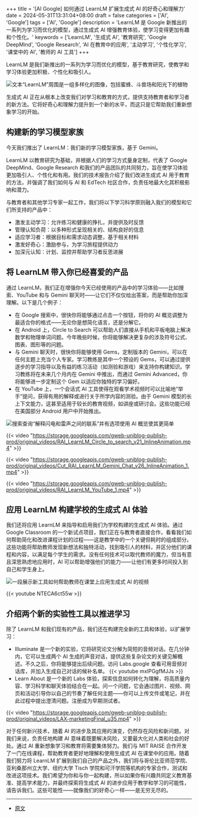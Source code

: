 +++
title = '[AI Google] 如何通过 LearnLM 扩展生成式 AI 的好奇心和理解力'
date = 2024-05-31T13:31:04+08:00
draft = false
categories = ['AI', 'Google']
tags = ['AI', 'Google']
description = 'LearnLM 是 Google 新推出的一系列为学习而优化的模型，通过生成式 AI 增强教育体验，使学习变得更加有趣和个性化。'
keywords = ['LearnLM', '生成式 AI', '教育研究', 'Google DeepMind', 'Google Research', 'AI 在教育中的应用', '主动学习', '个性化学习', '课堂中的 AI', '教师的 AI 工具']
+++

LearnLM 是我们新推出的一系列为学习而优化的模型，基于教育研究，使教学和学习体验更加积极、个性化和吸引人。

![文本“LearnLM”周围是一组多样化的图像，包括蜜蜂、斗兽场和阳光下的植物](https://storage.googleapis.com/gweb-uniblog-publish-prod/images/RAI_LearnLM_LearnLM_infuses_rese.width-1200.format-webp.webp)

生成式 AI 正在从根本上改变我们对学习和教育的方式，提供支持教育者和学习者的新方法。它将好奇心和理解力提升到一个新的水平，而这只是它帮助我们重新想象学习的开始。

## 构建新的学习模型家族
今天我们推出了 LearnLM：我们新的学习模型家族，基于 Gemini。

LearnLM 以教育研究为基础，并根据人们的学习方式量身定制，代表了 Google DeepMind、Google Research 和我们的产品团队的共同努力，旨在使学习体验更加吸引人、个性化和有用。我们的技术报告介绍了我们改进生成式 AI 用于教育的方法，并强调了我们如何与 AI 和 EdTech 社区合作，负责任地最大化其积极影响和潜力。

与教育者和其他学习专家一起工作，我们将以下学习科学原则融入我们的模型和它们所支持的产品中：

- 激发主动学习：允许练习和健康的挣扎，并提供及时反馈
- 管理认知负荷：以多种形式呈现相关的、结构良好的信息
- 适应学习者：根据目标和需求动态调整，基于相关材料
- 激发好奇心：激励参与，为学习旅程提供动力
- 加深元认知：计划、监控并帮助学习者反思进展

## 将 LearnLM 带入你已经喜爱的产品
通过 LearnLM，我们正在增强你今天已经使用的产品中的学习体验——比如搜索、YouTube 和与 Gemini 聊天时——让它们不仅仅给出答案，而是帮助你加深理解。以下是几个例子：

- 在 Google 搜索中，很快你将能够通过点击一个按钮，将你的 AI 概览调整为最适合你的格式——无论你是想简化语言，还是分解它。
- 在 Android 上，Circle to Search 可以帮助人们直接从手机和平板电脑上解决数学和物理单词问题。今年晚些时候，你将能够解决更复杂的涉及符号公式、图表、图形等的问题。
- 与 Gemini 聊天时，很快你将能够使用 Gems，定制版本的 Gemini，可以在任何主题上充当个人专家。学习教练是其中一个预设的 Gems，可以通过提供逐步的学习指导以及有益的练习活动（如测验和游戏）来支持你构建知识。学习教练将在未来几个月内在 Gemini 中推出，而通过 Gemini Advanced，你将能够进一步定制这个 Gem 以适应你独特的学习偏好。
- 在 YouTube 上，一个会话式 AI 工具使得在观看学术视频时可以比喻地“举手”提问，获得有用的解释或进行关于所学内容的测验。由于 Gemini 模型的长上下文能力，这甚至适用于较长的教育视频，如讲座或研讨会。这些功能已经在美国部分 Android 用户中开始推出。

![搜索查询“解释闪电和雷声之间的联系”并有选项使用 AI 概览使其更简单](https://storage.googleapis.com/gweb-uniblog-publish-prod/images/IO-ANS-BID-Lightning-simpler_.max-2000x2000.format-webp.webp)

{{< video "https://storage.googleapis.com/gweb-uniblog-publish-prod/original_videos/RAI_LearnLM_Circle_to_search_v21_InlineAnimation.mp4" >}}

{{< video "https://storage.googleapis.com/gweb-uniblog-publish-prod/original_videos/Cut_RAI_LearnLM_Gemini_Chat_v26_InlineAnimation_1.mp4" >}}

{{< video "https://storage.googleapis.com/gweb-uniblog-publish-prod/original_videos/RAI_LearnLM_YouTube_1.mp4" >}}

## 应用 LearnLM 构建学校的生成式 AI 体验
我们还将应用 LearnLM 来指导和启用我们为学校构建的生成式 AI 体验。通过 Google Classroom 的一个新试点项目，我们正在与教育者直接合作，看看我们如何帮助简化和改进课程计划的过程——这是教学中的一个关键但耗时的组成部分。这些功能将帮助教师发现新想法和独特活动，找到吸引人的材料，并区分他们的课程和内容，以满足每个学生的需求。没有任何技术可以取代教师的魔力，但当有意且深思熟虑地应用时，AI 可以帮助增强他们的能力——让他们有更多时间投入到自己和学生身上。

![一段展示新工具如何帮助教师在课堂上应用生成式 AI 的视频](//i.ytimg.com/vi_webp/NTECA6ct55w/default.webp)

{{< youtube NTECA6ct55w >}}

## 介绍两个新的实验性工具以推进学习
除了 LearnLM 和我们现有的产品，我们还在构建完全新的工具和体验，以扩展学习：

- Illuminate 是一个新的实验，它将研究论文分解为简短的音频对话。在几分钟内，它可以生成两个 AI 生成的声音对话，提供这些复杂论文的关键见解概述。不久之后，你将能够提出后续问题。访问 Labs.google 查看可用音频对话库，并加入生成自己对话的候补名单。
{{< youtube mxlPGgfMJJs >}}
- Learn About 是一个新的 Labs 体验，探索信息如何转化为理解，将高质量内容、学习科学和聊天体验结合在一起。问一个问题，它会通过图片、视频、网页和活动引导你以自己的节奏了解任何主题——你可以上传文件或笔记，并在此过程中提出澄清问题。注册成为早期测试者。

{{< video "https://storage.googleapis.com/gweb-uniblog-publish-prod/original_videos/LAX-marketingFinal_u35.mp4" >}}

对于任何新兴技术，随着 AI 的进步及其应用的演变，仍然存在风险和新问题。对我们来说，负责任地构建 AI 意味着既要解决风险，又要最大化对人类和社会的好处。通过 AI 重新想象学习和教育将需要集体努力。我们与 MIT RAISE 合作开发了一门在线课程，帮助教育者更好地理解和使用生成式 AI 在课堂中的应用。随着我们努力将 LearnLM 扩展到我们自己的产品之外，我们将与哥伦比亚师范学院、亚利桑那州立大学、纽约大学 Tisch 学院和可汗学院等机构的专家合作，测试和改进这项技术。我们希望为你和与你一起构建，所以如果你有兴趣共同定义教育基准、提高学术能力，并最终探索将生成式 AI 的进步应用于教学和学习的可能性，请告诉我们。这些可能性——就像我们的好奇心一样——是无穷无尽的。

---

- [原文](https://blog.google/outreach-initiatives/education/google-learnlm-gemini-generative-ai/)
<!-- - [博客 - 从零开始学AI](...) -->
<!-- - [Blog | Learn AI from scratch](...) -->
<!-- - [公众号 - 从零开始学AI](...) -->
<!-- - [CSDN - 从零开始学AI](...) -->
<!-- - [掘金 - 从零开始学AI](...) -->
<!-- - [知乎 - 从零开始学AI](...) -->
<!-- - [阿里云 - 从零开始学AI](...) -->
<!-- - [腾讯云 - 从零开始学AI](...) -->
